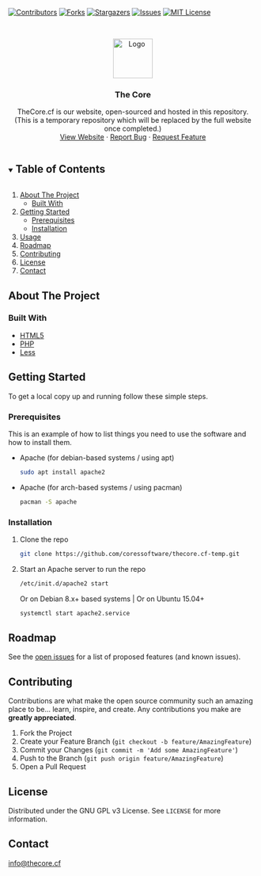[![Contributors][contributors-shield]][contributors-url]
[![Forks][forks-shield]][forks-url]
[![Stargazers][stars-shield]][stars-url]
[![Issues][issues-shield]][issues-url]
[![MIT License][license-shield]][license-url]




<!-- PROJECT LOGO -->
<br />
<p align="center">
  <a href="https://github.com/coressoftware/">
    <img src="favicon.png" alt="Logo" width="80" height="80">
  </a>

  <h3 align="center">The Core</h3>

  <p align="center">
    TheCore.cf is our website, open-sourced and hosted in this repository. 
  <br/>
  (This is a temporary repository which will be replaced by the full website once completed.)
    <br />
    <a href="https://thecore.cf/">View Website</a>
    ·
    <a href="https://github.com/core-hacked/Personal-Site/issues">Report Bug</a>
    ·
    <a href="https://github.com/core-hacked/Personal-Site/issues">Request Feature</a>
  </p>
</p>



<!-- TABLE OF CONTENTS -->
<details open="open">
  <summary><h2 style="display: inline-block">Table of Contents</h2></summary>
  <ol>
    <li>
      <a href="#about-the-project">About The Project</a>
      <ul>
        <li><a href="#built-with">Built With</a></li>
      </ul>
    </li>
    <li>
      <a href="#getting-started">Getting Started</a>
      <ul>
        <li><a href="#prerequisites">Prerequisites</a></li>
        <li><a href="#installation">Installation</a></li>
      </ul>
    </li>
    <li><a href="#usage">Usage</a></li>
    <li><a href="#roadmap">Roadmap</a></li>
    <li><a href="#contributing">Contributing</a></li>
    <li><a href="#license">License</a></li>
    <li><a href="#contact">Contact</a></li>
  </ol>
</details>



<!-- ABOUT THE PROJECT -->
## About The Project

### Built With

* [HTML5]()
* [PHP]()
* [Less](https://lesscss.org/)



<!-- GETTING STARTED -->
## Getting Started

To get a local copy up and running follow these simple steps.

### Prerequisites

This is an example of how to list things you need to use the software and how to install them.
* Apache (for debian-based systems / using apt)
  ```sh
  sudo apt install apache2
  ```
* Apache (for arch-based systems / using pacman)
  ```sh
  pacman -S apache
  ```

### Installation

1. Clone the repo
   ```sh
   git clone https://github.com/coressoftware/thecore.cf-temp.git
   ```
2. Start an Apache server to run the repo
   ```sh
   /etc/init.d/apache2 start
   ```
   Or on Debian 8.x+ based systems | Or on Ubuntu 15.04+
   ```sh
   systemctl start apache2.service
   ```

<!-- ROADMAP -->
## Roadmap

See the [open issues](https://github.com/core-hacked/Personal-Site/issues) for a list of proposed features (and known issues).



<!-- CONTRIBUTING -->
## Contributing

Contributions are what make the open source community such an amazing place to be... learn, inspire, and create. Any contributions you make are **greatly appreciated**.

1. Fork the Project
2. Create your Feature Branch (`git checkout -b feature/AmazingFeature`)
3. Commit your Changes (`git commit -m 'Add some AmazingFeature'`)
4. Push to the Branch (`git push origin feature/AmazingFeature`)
5. Open a Pull Request



<!-- LICENSE -->
## License

Distributed under the GNU GPL v3 License. See `LICENSE` for more information.



<!-- CONTACT -->
## Contact

[info@thecore.cf](mailto:info@thecore.cf)


<!-- MARKDOWN LINKS & IMAGES -->
<!-- https://www.markdownguide.org/basic-syntax/#reference-style-links -->
[contributors-shield]: https://img.shields.io/github/contributors/coressoftware/TheCore.cf-temp.svg?style=for-the-badge
[contributors-url]: https://github.com/coressoftware/TheCore.cf-temp/graphs/contributors
[forks-shield]: https://img.shields.io/github/forks/coressoftware/TheCore.cf-temp.svg?style=for-the-badge
[forks-url]: https://github.com/coressoftware/TheCore.cf-temp/network/members
[stars-shield]: https://img.shields.io/github/stars/coressoftware/TheCore.cf-temp.svg?style=for-the-badge
[stars-url]: https://github.com/coressoftware/TheCore.cf-temp/stargazers
[issues-shield]: https://img.shields.io/github/issues/coressoftware/TheCore.cf-temp.svg?style=for-the-badge
[issues-url]: https://github.com/coressoftware/TheCore.cf-temp/issues
[license-shield]: https://img.shields.io/github/license/coressoftware/TheCore.cf-temp.svg?style=for-the-badge
[license-url]: https://github.com/coressoftware/TheCore.cf-temp/blob/master/LICENSE.txt
